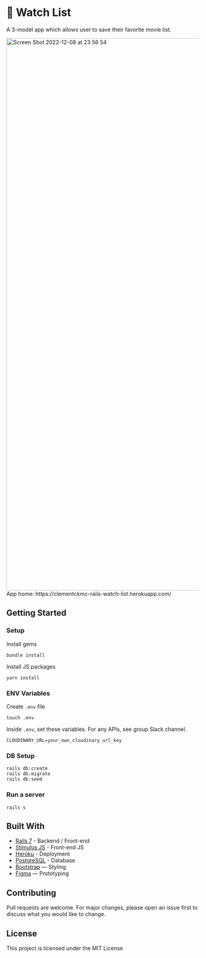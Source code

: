 # 🎥 Watch List

A 3-model app which allows user to save their favorite movie list.

<img width="1440" alt="Screen Shot 2022-12-08 at 23 56 54" src="https://user-images.githubusercontent.com/46878585/206479241-6900ec6e-ce15-4d78-9055-1321acd4f30c.png">
<br>
App home: https://clementckmc-rails-watch-list.herokuapp.com/
   
## Getting Started
### Setup

Install gems
```
bundle install
```
Install JS packages
```
yarn install
```

### ENV Variables
Create `.env` file
```
touch .env
```
Inside `.env`, set these variables. For any APIs, see group Slack channel.
```
CLOUDINARY_URL=your_own_cloudinary_url_key
```

### DB Setup
```
rails db:create
rails db:migrate
rails db:seed
```

### Run a server
```
rails s
```

## Built With
- [Rails 7](https://guides.rubyonrails.org/) - Backend / Front-end
- [Stimulus JS](https://stimulus.hotwired.dev/) - Front-end JS
- [Heroku](https://heroku.com/) - Deployment
- [PostgreSQL](https://www.postgresql.org/) - Database
- [Bootstrap](https://getbootstrap.com/) — Styling
- [Figma](https://www.figma.com) — Prototyping

## Contributing
Pull requests are welcome. For major changes, please open an issue first to discuss what you would like to change.

## License
This project is licensed under the MIT License
